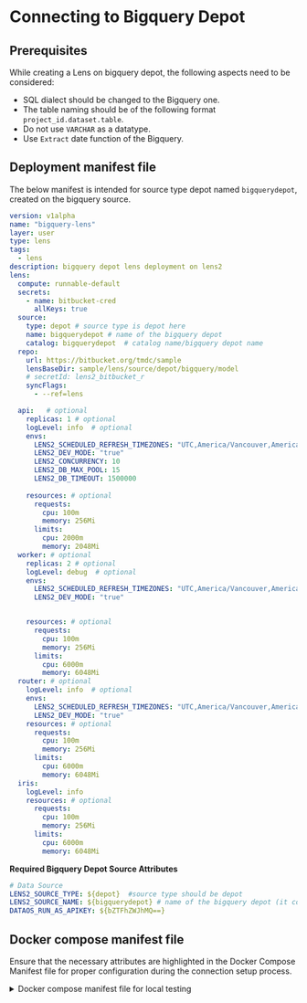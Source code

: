 # Connecting to Bigquery Depot

## Prerequisites

While creating a Lens on bigquery depot, the following aspects need to be considered:

- SQL dialect should be changed to the Bigquery one.
- The table naming should be of the following format `project_id.dataset.table`.
- Do not use `VARCHAR` as a datatype.
- Use `Extract` date function of the Bigquery.

## Deployment manifest file

The below manifest is intended for source type depot named `bigquerydepot`, created on the bigquery source.

```yaml hl_lines="13-16"
version: v1alpha
name: "bigquery-lens"
layer: user
type: lens
tags:
  - lens
description: bigquery depot lens deployment on lens2
lens:
  compute: runnable-default
  secrets:
    - name: bitbucket-cred
      allKeys: true
  source:
    type: depot # source type is depot here
    name: bigquerydepot # name of the bigquery depot
    catalog: bigquerydepot  # catalog name/bigquery depot name
  repo:
    url: https://bitbucket.org/tmdc/sample
    lensBaseDir: sample/lens/source/depot/bigquery/model 
    # secretId: lens2_bitbucket_r
    syncFlags:
      - --ref=lens

  api:   # optional
    replicas: 1 # optional
    logLevel: info  # optional
    envs:
      LENS2_SCHEDULED_REFRESH_TIMEZONES: "UTC,America/Vancouver,America/Toronto"
      LENS2_DEV_MODE: "true"
      LENS2_CONCURRENCY: 10
      LENS2_DB_MAX_POOL: 15
      LENS2_DB_TIMEOUT: 1500000
      
    resources: # optional
      requests:
        cpu: 100m
        memory: 256Mi
      limits:
        cpu: 2000m
        memory: 2048Mi
  worker: # optional
    replicas: 2 # optional
    logLevel: debug  # optional
    envs:
      LENS2_SCHEDULED_REFRESH_TIMEZONES: "UTC,America/Vancouver,America/Toronto"
      LENS2_DEV_MODE: "true"


    resources: # optional
      requests:
        cpu: 100m
        memory: 256Mi
      limits:
        cpu: 6000m
        memory: 6048Mi
  router: # optional
    logLevel: info  # optional
    envs:
      LENS2_SCHEDULED_REFRESH_TIMEZONES: "UTC,America/Vancouver,America/Toronto"
      LENS2_DEV_MODE: "true"
    resources: # optional
      requests:
        cpu: 100m
        memory: 256Mi
      limits:
        cpu: 6000m
        memory: 6048Mi
  iris:
    logLevel: info  
    resources: # optional
      requests:
        cpu: 100m
        memory: 256Mi
      limits:
        cpu: 6000m
        memory: 6048Mi
```

**Required Bigquery Depot Source Attributes**

```yaml 
# Data Source
LENS2_SOURCE_TYPE: ${depot}  #source type should be depot
LENS2_SOURCE_NAME: ${bigquerydepot} # name of the bigquery depot (it could be anything)
DATAOS_RUN_AS_APIKEY: ${bZTFhZWJhMQ==}
```

## Docker compose manifest file

Ensure that the necessary attributes are highlighted in the Docker Compose Manifest file for proper configuration during the connection setup process.


<details>

  <summary>Docker compose manifest file for local testing</summary>

```yaml hl_lines="13-15"
version: "2.2"

x-lens2-environment: &lens2-environment
  # DataOS
  DATAOS_FQDN: liberal-monkey.dataos.app
  # Overview
  LENS2_NAME: sales360
  LENS2_DESCRIPTION: "Ecommerce use case on Adventureworks sales data"
  LENS2_TAGS: "lens2, ecom, sales and customer insights"
  LENS2_AUTHORS: "rakeshvishvakarma, shubhanshu"
  LENS2_SCHEDULED_REFRESH_TIMEZONES: "UTC,America/Vancouver,America/Toronto"
  # Data Source
  LENS2_SOURCE_TYPE: ${depot} #source name - depot
  LENS2_SOURCE_NAME: ${bigquerydepot} #name of the bigquery depot
  DATAOS_RUN_AS_APIKEY: ${A1ZjMDliZTFhZWJhMQ==}
  # LogZjAtNDY4My05
  LENS2_LOG_LEVEL: error
  CACHE_LOG_LEVEL: "trace"
  # Operation
  LENS2_DEV_MODE: true
  LENS2_DEV_MODE_PLAYGROUND: false
  LENS2_REFRESH_WORKER: true
  LENS2_SCHEMA_PATH: model
  LENS2_PG_SQL_PORT: 5432
  CACHE_DATA_DIR: "/var/work/.store"
  NODE_ENV: production
  LENS2_ALLOW_UNGROUPED_WITHOUT_PRIMARY_KEY: "true"
services:
  api:
    restart: always
    image: rubiklabs/lens2:0.35.41-05
    ports:
      - 4000:4000
      - 25432:5432
      - 13306:13306
    environment:
      <<: *lens2-environment   
    volumes:
      - ./model:/etc/dataos/work/model
      # - ./scripts/commons.js:/app/scripts/commons.js
      # - ./scripts/bootstrap.js:/app/scripts/bootstrap.js
      # - ./scripts/config.js:/app/scripts/config.js
```

</details>



<!-- 
## Connecting to Bigquery without Depot/Cluster

### **Prerequisites**

In order to connect Google BigQuery to Lens, you need to provide service account credentials. Lens2 requires the service account to have **BigQuery Data Viewer** and **BigQuery Job User** roles enabled. You can learn more about acquiring Google BigQuery credentials [here](https://cloud.google.com/docs/authentication/getting-started).


- The [Google Cloud Project ID](https://cloud.google.com/resource-manager/docs/creating-managing-projects#before_you_begin) for the BigQuery project.
- A set of [Google Cloud service credentials](https://support.google.com/a/answer/7378726?hl=en) which [allow access](https://cloud.google.com/docs/authentication/getting-started) to the BigQuery project
- The [Google Cloud region](https://cloud.google.com/bigquery/docs/locations#regional-locations) for the BigQuery project

Syntax with example is written below:

=== "Syntax"

    ```yaml
    # Bigquery configuration
    LENS2_DB_TYPE=bigquery
    LENS2_DB_BQ_PROJECT_ID=${BIGQUERY_PROJECT_ID}
    LENS2_DB_BQ_KEY_FILE=${BIGQUERY_KEY_FILE_PATH}
    ```

=== "Sample"

    ```yaml
    # Bigquery configuration
    LENS2_DB_TYPE=bigquery
    LENS2_DB_BQ_PROJECT_ID=my-bigquery-project-123456
    LENS2_DB_BQ_KEY_FILE=/path/to/my/keyfile.json
    ```
**Sample manifest file**

```yaml
LENS2_VERSION=0.34.60-13
LENS2_CACHE_VERSION=0.34.60-amd64v8

LENS2_LOG_LEVEL=error
LENS2_LOADER_LOG_LEVEL=debug

LENS2_HEIMDALL_BASE_URL="https://alpha-omega.dataos.app/heimdall"

LENS2_SCHEDULED_REFRESH_DEFAULT="false"
LENS2_API_SECRET=28487985729875987397AHFUHUD

CACHE_TELEMETRY="false"
CACHE_LOG_LEVEL=error

# Bigquery configuration
LENS2_DB_TYPE=bigquery
LENS2_DB_BQ_PROJECT_ID=my-bigquery-project-123456
LENS2_DB_BQ_KEY_FILE=/path/to/my/keyfile.json

 #Lens Configs
LENS2_NAME=bq_lens
LENS2_DESCRIPTION=lens description
LENS2_TAGS='lens2 tags (comma separated)'
LENS2_AUTHORS='lens2 auther names (comma separated)'

LENS2_BASE_URL=http://localhost:4000/lens2
LENS2_META_PATH=/v2/meta
LENS2_DATAOS_USER_NAME=USERNAME
LENS2_DATAOS_USER_APIKEY=APIKEY
LENS2_RILL_PATH=rill
LENS2_CHECKS_PATH=checks
```

### Environment variables

| **Environment Variable** | **Description** | **Possible Values** | **Example Value** | **Required** |
| --- | --- | --- | --- | --- |
| `LENS2_DB_TYPE` | The type of database | bigquery | bigquery | ✅ |
| `LENS2_DB_BQ_PROJECT_ID` | The Google BigQuery project ID to connect to | A valid Google BigQuery Project ID | my-bigquery-project-123456 | ✅ |
| `LENS2_DB_BQ_KEY_FILE` | The path to a JSON key file for connecting to Google BigQuery | A valid Google BigQuery JSON key file | /path/to/my/keyfile.json | ✅ | -->